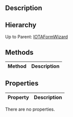 ## Description

## Hierarchy
Up to Parent: [IOTAFormWizard](IOTAFormWizard)

## Methods
| Method | Description |
| ------------- | ------------- |

## Properties
| Property | Description |
| ------------- | ------------- |
There are no properties.
